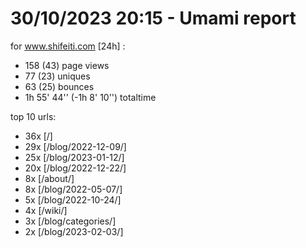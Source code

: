 # 30/10/2023 20:15 - Umami report
for www.shifeiti.com [24h] :

 - 158 (43) page views
 - 77 (23) uniques
 - 63 (25) bounces
 - 1h 55' 44'' (-1h 8' 10'') totaltime


top 10 urls:
 - 36x [/]
 - 29x [/blog/2022-12-09/]
 - 25x [/blog/2023-01-12/]
 - 20x [/blog/2022-12-22/]
 - 8x [/about/]
 - 8x [/blog/2022-05-07/]
 - 5x [/blog/2022-10-24/]
 - 4x [/wiki/]
 - 3x [/blog/categories/]
 - 2x [/blog/2023-02-03/]


